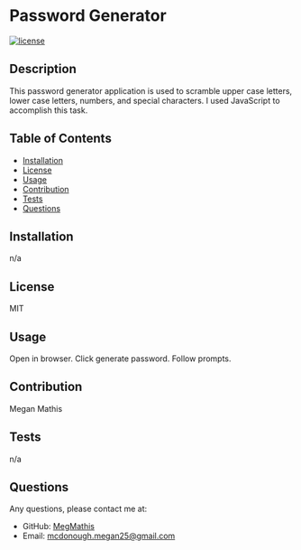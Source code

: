 # Password Generator

  [![license](https://img.shields.io/badge/License-MIT-ff69b4)](https://shields.io)

  ## Description
  This password generator application is used to scramble upper case letters, lower case letters, numbers, and special characters.  I used JavaScript to accomplish this task.

  ## Table of Contents
  - [Installation](#installation)
  - [License](#license)
  - [Usage](#usage)
  - [Contribution](#contribution)
  - [Tests](#tests)
  - [Questions](#questions)

  ## Installation
  n/a

  ## License
  MIT

  ## Usage
  Open in browser.  Click generate password.  Follow prompts.

  ## Contribution
  Megan Mathis

  ## Tests
  n/a

  ## Questions
  Any questions, please contact me at:
  - GitHub:
  [MegMathis](http://github.com/MegMathis)
  - Email:
  [mcdonough.megan25@gmail.com](mailto:mcdonough.megan25@gmail.com)